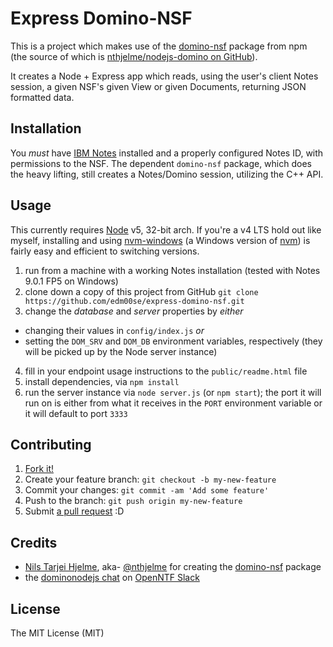 # Express Domino-NSF

This is a project which makes use of the [domino-nsf](https://www.npmjs.com/package/domino-nsf) package from npm (the source of which is [nthjelme/nodejs-domino on GitHub](https://github.com/nthjelme/nodejs-domino)).

It creates a Node + Express app which reads, using the user's client Notes session, a given NSF's given View or given Documents, returning JSON formatted data.

## Installation

You _must_ have [IBM Notes](http://www-03.ibm.com/software/products/en/ibmnotes) installed and a properly configured Notes ID, with permissions to the NSF. The dependent `domino-nsf` package, which does the heavy lifting, still creates a Notes/Domino session, utilizing the C++ API.

## Usage

This currently requires [Node](https://nodejs.org/en/) v5, 32-bit arch. If you're a v4 LTS hold out like myself, installing and using [nvm-windows](https://github.com/coreybutler/nvm-windows) (a Windows version of [nvm](https://github.com/creationix/nvm)) is fairly easy and efficient to switching versions.

1. run from a machine with a working Notes installation (tested with Notes 9.0.1 FP5 on Windows)
2. clone down a copy of this project from GitHub `git clone https://github.com/edm00se/express-domino-nsf.git`
3. change the _database_ and _server_ properties by _either_
  * changing their values in `config/index.js` _or_
  * setting the `DOM_SRV` and `DOM_DB` environment variables, respectively (they will be picked up by the Node server instance)
4. fill in your endpoint usage instructions to the `public/readme.html` file
5. install dependencies, via `npm install`
6. run the server instance via `node server.js` (or `npm start`); the port it will run on is either from what it receives in the `PORT` environment variable or it will default to port `3333`

## Contributing

1. [Fork it!](https://github.com/edm00se/express-domino-nsf#fork-destination-box)
2. Create your feature branch: `git checkout -b my-new-feature`
3. Commit your changes: `git commit -am 'Add some feature'`
4. Push to the branch: `git push origin my-new-feature`
5. Submit [a pull request](https://github.com/edm00se/express-domino-nsf/compare) :D

## Credits

- [Nils Tarjei Hjelme](https://medium.com/@nthjelme), aka- [@nthjelme](https://github.com/nthjelme) for creating the [domino-nsf](https://www.npmjs.com/package/domino-nsf) package
- the [dominonodejs chat](https://openntf.slack.com/messages/dominonodejs/) on [OpenNTF Slack](http://openntfslackin.mybluemix.net/)

## License

The MIT License (MIT)